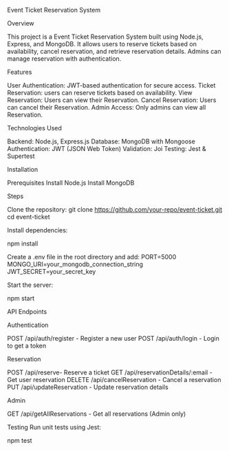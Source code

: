 Event Ticket Reservation System

Overview

This project is a Event Ticket Reservation System built using Node.js, Express, and MongoDB. It allows users to reserve tickets based on availability, cancel reservation, and retrieve reservation details. Admins can manage reservation with authentication.

Features

User Authentication: JWT-based authentication for secure access.
Ticket Reservation: users can reserve tickets based on availability.
View Reservation: Users can view their Reservation.
Cancel Reservation: Users can cancel their Reservation.
Admin Access: Only admins can view all Reservation.


Technologies Used

Backend: Node.js, Express.js
Database: MongoDB with Mongoose
Authentication: JWT (JSON Web Token)
Validation: Joi
Testing: Jest & Supertest


Installation

Prerequisites
Install Node.js
Install MongoDB

Steps

Clone the repository:
git clone https://github.com/your-repo/event-ticket.git
cd event-ticket

Install dependencies:

npm install

Create a .env file in the root directory and add:
PORT=5000
MONGO_URI=your_mongodb_connection_string
JWT_SECRET=your_secret_key

Start the server:

npm start


API Endpoints

Authentication

POST /api/auth/register - Register a new user
POST /api/auth/login - Login to get a token

Reservation

POST /api/reserve- Reserve a ticket
GET /api/reservationDetails/:email - Get user reservation
DELETE /api/cancelReservation - Cancel a reservation
PUT /api/updateReservation - Update reservation details

Admin

GET /api/getAllReservations - Get all reservations (Admin only)

Testing
Run unit tests using Jest:

npm test
